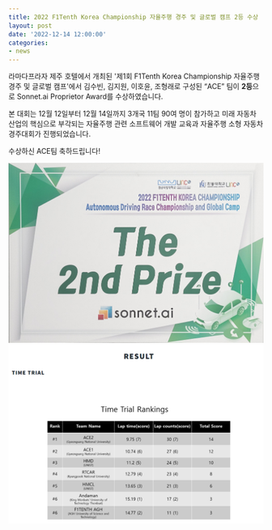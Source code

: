 ```yaml
---
title: 2022 F1Tenth Korea Championship 자율주행 경주 및 글로벌 캠프 2등 수상
layout: post
date: '2022-12-14 12:00:00'
categories:
- news
---
```


라마다프라자 제주 호텔에서 개최된 '제1회 F1Tenth Korea Championship 자율주행 경주 및 글로벌 캠프'에서 김수빈, 김지원, 이호윤, 조형래로 구성된 “ACE” 팀이 **2등**으로 Sonnet.ai Proprietor Award를 수상하였습니다. 

본 대회는 12월 12일부터 12월 14일까지 3개국 11팀 90여 명이 참가하고 미래 자동차 산업의 핵심으로 부각되는 자율주행 관련 소프트웨어 개발 교육과 자율주행 소형 자동차 경주대회가 진행되었습니다.

수상하신 ACE팀 축하드립니다!


<img src="/post_image/22_f1tenth_2_prize.jpg" width="700">
<img src="/post_image/22_f1tenth_result.png" width="700">
